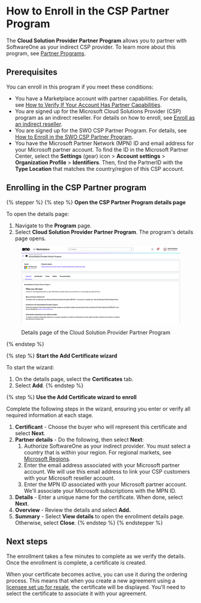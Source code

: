 # How to Enroll in the CSP Partner Program

The **Cloud Solution Provider Partner Program** allows you to partner with SoftwareOne as your indirect CSP provider. To learn more about this program, see [Partner Programs](../../../extensions/microsoft-cloud-solution-provider/partner-programs.md).

## Prerequisites <a href="#howtoorderamicrosoft365subscriptionforanexistingmicrosofttenant-prerequisites" id="howtoorderamicrosoft365subscriptionforanexistingmicrosofttenant-prerequisites"></a>

You can enroll in this program if you meet these conditions:

* You have a Marketplace account with partner capabilities. For details, see [How to Verify If Your Account Has Partner Capabilities](how-to-verify-if-your-account-has-partner-capabilities.md).
* You are signed up for the Microsoft Cloud Solutions Provider (CSP) program as an indirect reseller. For details on how to enroll, see [Enroll as an indirect reseller](https://learn.microsoft.com/en-us/partner-center/enroll/enrolling-in-the-csp-program).
* You are signed up for the SWO CSP Partner Program. For details, see [How to Enroll in the SWO CSP Partner Program](how-to-enroll-in-the-softwareone-csp-partner-program.md).
* You have the Microsoft Partner Network (MPN) ID and email address for your Microsoft partner account. To find the ID in the Microsoft Partner Center, select the **Settings** (gear) icon > **Account settings** > **Organization Profile** > **Identifiers**. Then, find the PartnerID with the **Type Location** that matches the country/region of this CSP account.

## Enrolling in the CSP Partner program

{% stepper %}
{% step %}
**Open the CSP Partner Program details page**

To open the details page:

1. Navigate to the **Program** page.
2. Select **Cloud Solution Provider Partner Program**. The program's details page opens.

<div data-with-frame="true"><figure><img src="../../../.gitbook/assets/csp_partner_program.png" alt=""><figcaption><p>Details page of the Cloud Solution Provider Partner Program</p></figcaption></figure></div>
{% endstep %}

{% step %}
**Start the Add Certificate wizard**

To start the wizard:

1. On the details page, select the **Certificates** tab.
2. Select **Add**.
{% endstep %}

{% step %}
**Use the Add Certificate wizard to enroll**

Complete the following steps in the wizard, ensuring you enter or verify all required information at each stage.

1. **Certificant** - Choose the buyer who will represent this certificate and select **Next**.
2. **Partner details** - Do the following, then select **Next**:&#x20;
   1. Authorize SoftwareOne as your indirect provider. You must select a country that is within your region. For regional markets, see [Microsoft Regions](https://learn.microsoft.com/en-us/partner-center/enroll/regional-authorization-overview).&#x20;
   2. Enter the email address associated with your Microsoft partner account. We will use this email address to link your CSP customers with your Microsoft reseller account.
   3. Enter the MPN ID associated with your Microsoft partner account. We'll associate your Microsoft subscriptions with the MPN ID.
3. **Details** - Enter a unique name for the certificate. When done, select **Next**.
4. **Overview** - Review the details and select **Add.**
5. **Summary** - Select **View details** to open the enrollment details page. Otherwise, select **Close**.
{% endstep %}
{% endstepper %}

## Next steps

The enrollment takes a few minutes to complete as we verify the details. Once the enrollment is complete, a certificate is created.&#x20;

When your certificate becomes active, you can use it during the ordering process. This means that when you create a new agreement using a [licensee set up for resale](how-to-configure-licensees-for-resale.md), the certificate will be displayed. You'll need to select the certificate to associate it with your agreement.
